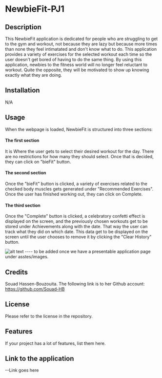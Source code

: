 # NewbieFit-PJ1

## Description

This NewbieFit application is dedicated for people who are struggling to get to the gym and workout, not because they are lazy but because more times than none they feel intimatated and don't know what to do.
This application provides a variety of exercises for the selected workout each time so the user doesn't get bored of having to do the same thing. 
By using this application, newbies to the fitness world will no longer feel reluctant to workout. Quite the opposite, they will be motivated to show up knowing exactly what they are doing.


## Installation

N/A

## Usage

When the webpage is loaded, NewbieFit is structured into three sections:
#### The first section
It is Where the user gets to select their desired workout for the day. There are no restrictions for how many they should select. Once that is decided, they can click on "bieFit" button.
#### The second section
Once the "bieFit" button is clicked, a variety of exercises related to the checked body muscles gets generated under "Recommended Exercises".
Once the user has finished working out, they can click on Complete. 
#### The third section
Once the "Complete" button is clicked, a celebratory confetti effect is displayed on the screen, and the previously chosen workouts get to be stored under Achievements along with the date. That way the user can track what they did on which date. This data get to be displayed on the screen until the user chooses to remove it by clicking the "Clear History" button. 

![alt text](assets/images/screenshot.png) ---- to be added once we have a presentable application page under asstes/images.

## Credits

Souad Hassen-Bouzouita. 
The following link is to her Github account: https://github.com/Souad-HB


## License

Please refer to the license in the repository.


## Features

If your project has a lot of features, list them here.


## Link to the application

--Link goes here


